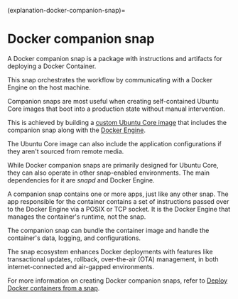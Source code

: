 (explanation-docker-companion-snap)=
# Docker companion snap

A Docker companion snap is a package with instructions and artifacts for deploying a Docker Container.

This snap orchestrates the workflow by communicating with a Docker Engine on the host machine.

Companion snaps are most useful when creating self-contained Ubuntu Core images that boot into a production state without manual intervention.

This is achieved by building a [custom Ubuntu Core image](/tutorials/build-your-first-image/index) that includes the companion snap along with the [Docker Engine](https://snapcraft.io/docker).

The Ubuntu Core image can also include the application configurations if they aren't sourced from remote media.

While Docker companion snaps are primarily designed for Ubuntu Core, they can also operate in other snap-enabled environments. The main dependencies for it are _snapd_ and Docker Engine.

A companion snap contains one or more apps, just like any other snap.
The app responsible for the container contains a set of instructions passed over to the Docker Engine via a POSIX or TCP socket.
It is the Docker Engine that manages the container's runtime, not the snap.

The companion snap can bundle the container image and handle the container's data, logging, and configurations.

The snap ecosystem enhances Docker deployments with features like transactional updates, rollback, over-the-air (OTA) management, in both internet-connected and air-gapped environments.

For more information on creating Docker companion snaps, refer to  [Deploy Docker containers from a snap](/how-to-guides/container-deployment/deploy-docker-from-a-snap).

